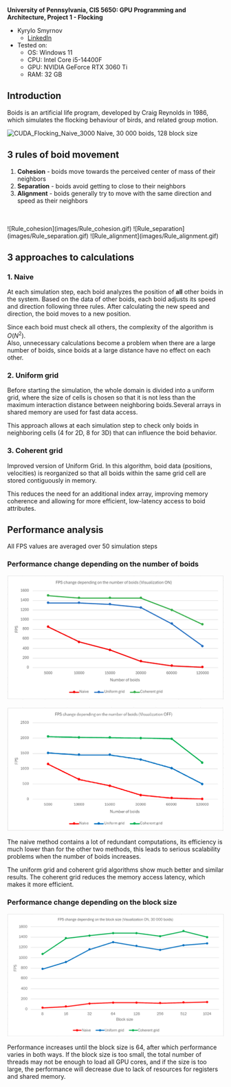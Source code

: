 **University of Pennsylvania, CIS 5650: GPU Programming and Architecture,
Project 1 - Flocking**

* Kyrylo Smyrnov
  * [LinkedIn](https://linkedin.com/in/kissmyrnov/)
* Tested on:
  * OS: Windows 11 
  * CPU: Intel Core i5-14400F
  * GPU: NVIDIA GeForce RTX 3060 Ti
  * RAM: 32 GB

## Introduction
Boids is an artificial life program, developed by Craig Reynolds in 1986, which simulates the flocking behaviour of birds, and related group motion.

![CUDA_Flocking_Naive_3000](images/CUDA_Flocking_Naive_30000.gif)
Naive, 30 000 boids, 128 block size

## 3 rules of boid movement

1. <b>Cohesion</b> - boids move towards the perceived center of mass of their neighbors
2. <b>Separation</b> - boids avoid getting to close to their neighbors
3. <b>Alignment</b> - boids generally try to move with the same direction and speed as
their neighbors
</br>
</br>
![Rule_cohesion](images/Rule_cohesion.gif)
![Rule_separation](images/Rule_separation.gif)
![Rule_alignment](images/Rule_alignment.gif)

## 3 approaches to calculations

### 1. Naive

At each simulation step, each boid analyzes the position of <b>all</b> other boids in the system. Based on the data of other boids, each boid adjusts its speed and direction following three rules. After calculating the new speed and direction, the boid moves to a new position.

Since each boid must check all others, the complexity of the algorithm is $O(N^2)$. </br>
Also, unnecessary calculations become a problem when there are a large number of boids, since boids at a large distance have no effect on each other.

### 2. Uniform grid

Before starting the simulation, the whole domain is divided into a uniform grid, where the size of cells is chosen so that it is not less than the maximum interaction distance between neighboring boids.Several arrays in shared memory are used for fast data access.

This approach allows at each simulation step to check only boids in neighboring cells (4 for 2D, 8 for 3D) that can influence the boid behavior.

### 3. Coherent grid

Improved version of Uniform Grid. In this algorithm, boid data (positions, velocities) is reorganized so that all boids within the same grid cell are stored contiguously in memory.

This reduces the need for an additional index array, improving memory coherence and allowing for more efficient, low-latency access to boid attributes.

## Performance analysis

All FPS values are averaged over 50 simulation steps

### Performance change depending on the number of boids

![FPS_change_depending_on_the_number_of_boids_Visualization_ON](/images/FPS_change_depending_on_the_number_of_boids_Visualization_ON.png)

![FPS_change_depending_on_the_number_of_boids_Visualization_OFF](/images/FPS_change_depending_on_the_number_of_boids_Visualization_OFF.png)

The naive method contains a lot of redundant computations, its efficiency is much lower than for the other two methods, this leads to serious scalability problems when the number of boids increases.

The uniform grid and coherent grid algorithms show much better and similar results. The coherent grid reduces the memory access latency, which makes it more efficient.

### Performance change depending on the block size

![FPS_change_depending_on_the_block_size_Visualization_ON_30000_boids](/images/FPS_change_depending_on_the_block_size_Visualization_ON_30000_boids.png)

Performance increases until the block size is 64, after which performance varies in both ways. If the block size is too small, the total number of threads may not be enough to load all GPU cores, and if the size is too large, the performance will decrease due to lack of resources for registers and shared memory.